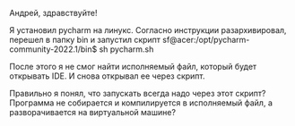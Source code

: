 Андрей, здравствуйте!

Я установил pycharm на линукс. Согласно инструкции разархивировал, перешел в папку bin и запустил скрипт
sf@acer:/opt/pycharm-community-2022.1/bin$ sh pycharm.sh

После этого я не смог найти исполняемый файл, который будет открывать IDE. И снова открывал ее через скрипт. 

Правильно я понял, что запускать всегда надо через этот скрипт? Программа не собирается и компилируется в
исполняемый файл, а разворачивается на виртуальной машине?